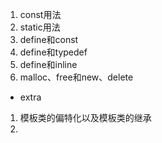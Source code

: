 1. const用法
2. static用法
3. define和const
4. define和typedef
5. define和inline
6. malloc、free和new、delete


- extra
1. 模板类的偏特化以及模板类的继承
2. 